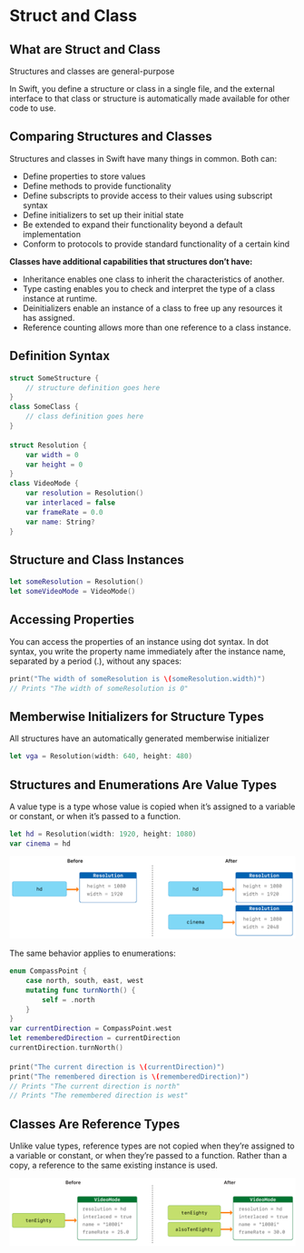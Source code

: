 # Struct and Class

## What are Struct and Class
Structures and classes are general-purpose

In Swift, you define a structure or class in a single file, and the external interface to that class or structure is automatically made available for other code to use.

## Comparing Structures and Classes
Structures and classes in Swift have many things in common. Both can:

- Define properties to store values
- Define methods to provide functionality
- Define subscripts to provide access to their values using subscript syntax
- Define initializers to set up their initial state
- Be extended to expand their functionality beyond a default implementation
- Conform to protocols to provide standard functionality of a certain kind

**Classes have additional capabilities that structures don’t have:**
- Inheritance enables one class to inherit the characteristics of another.
- Type casting enables you to check and interpret the type of a class instance at runtime.
- Deinitializers enable an instance of a class to free up any resources it has assigned.
- Reference counting allows more than one reference to a class instance.

## Definition Syntax

```swift
struct SomeStructure {
    // structure definition goes here
}
class SomeClass {
    // class definition goes here
}

struct Resolution {
    var width = 0
    var height = 0
}
class VideoMode {
    var resolution = Resolution()
    var interlaced = false
    var frameRate = 0.0
    var name: String?
}
```
## Structure and Class Instances
```swift
let someResolution = Resolution()
let someVideoMode = VideoMode()
```
## Accessing Properties
You can access the properties of an instance using dot syntax. In dot syntax, you write the property name immediately after the instance name, separated by a period (.), without any spaces:

```swift
print("The width of someResolution is \(someResolution.width)")
// Prints "The width of someResolution is 0"
```

## Memberwise Initializers for Structure Types
All structures have an automatically generated memberwise initializer
```swift
let vga = Resolution(width: 640, height: 480)
```
## Structures and Enumerations Are Value Types
A value type is a type whose value is copied when it’s assigned to a variable or constant, or when it’s passed to a function.
```swift
let hd = Resolution(width: 1920, height: 1080)
var cinema = hd
```

![copy of Struct](/images/sharedStateStruct_2x.png) 

The same behavior applies to enumerations:
```swift
enum CompassPoint {
    case north, south, east, west
    mutating func turnNorth() {
        self = .north
    }
}
var currentDirection = CompassPoint.west
let rememberedDirection = currentDirection
currentDirection.turnNorth()

print("The current direction is \(currentDirection)")
print("The remembered direction is \(rememberedDirection)")
// Prints "The current direction is north"
// Prints "The remembered direction is west"
```
## Classes Are Reference Types
Unlike value types, reference types are not copied when they’re assigned to a variable or constant, or when they’re passed to a function. Rather than a copy, a reference to the same existing instance is used.


![copy of Struct](/images/sharedStateClass_2x.png) 